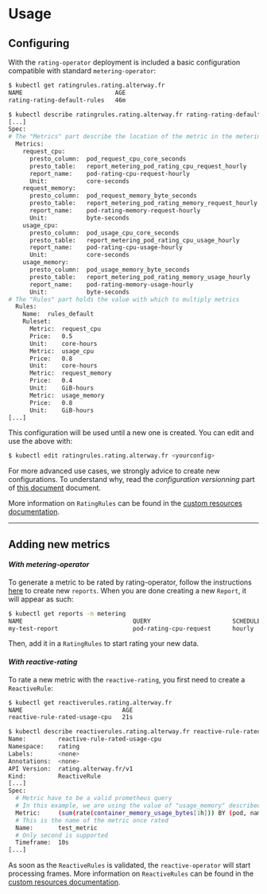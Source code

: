 # **Usage**

## Configuring
With the `rating-operator` deployment is included a basic configuration compatible with standard `metering-operator`:

```sh
$ kubectl get ratingrules.rating.alterway.fr
NAME                          AGE
rating-rating-default-rules   46m

$ kubectl describe ratingrules.rating.alterway.fr rating-rating-default-rules
[...]
Spec:
# The "Metrics" part describe the location of the metric in the metering-operator
  Metrics:
    request_cpu:
      presto_column:  pod_request_cpu_core_seconds
      presto_table:   report_metering_pod_rating_cpu_request_hourly
      report_name:    pod-rating-cpu-request-hourly
      Unit:           core-seconds
    request_memory:
      presto_column:  pod_request_memory_byte_seconds
      presto_table:   report_metering_pod_rating_memory_request_hourly
      report_name:    pod-rating-memory-request-hourly
      Unit:           byte-seconds
    usage_cpu:
      presto_column:  pod_usage_cpu_core_seconds
      presto_table:   report_metering_pod_rating_cpu_usage_hourly
      report_name:    pod-rating-cpu-usage-hourly
      Unit:           core-seconds
    usage_memory:
      presto_column:  pod_usage_memory_byte_seconds
      presto_table:   report_metering_pod_rating_memory_usage_hourly
      report_name:    pod-rating-memory-usage-hourly
      Unit:           byte-seconds
# The "Rules" part holds the value with which to multiply metrics
  Rules:
    Name:  rules_default
    Ruleset:
      Metric:  request_cpu
      Price:   0.5
      Unit:    core-hours
      Metric:  usage_cpu
      Price:   0.8
      Unit:    core-hours
      Metric:  request_memory
      Price:   0.4
      Unit:    GiB-hours
      Metric:  usage_memory
      Price:   0.8
      Unit:    GiB-hours
[...]
```
This configuration will be used until a new one is created.
You can edit and use the above with:
```sh
$ kubectl edit ratingrules.rating.alterway.fr <yourconfig>
```
For more advanced use cases, we strongly advice to create new configurations. To understand why, read the *configuration versionning* part of [this document](/documentation/FEATURES.md) document.

More information on `RatingRules` can be found in the [custom resources documentation](/documentation/CRD.md).

----

## Adding new metrics

#### *With metering-operator*

To generate a metric to be rated by rating-operator, follow the instructions [here](https://github.com/operator-framework/operator-metering/blob/master/Documentation/writing-custom-queries.md) to create new `reports`.
When you are done creating a new `Report`, it will appear as such:
```sh
$ kubectl get reports -n metering
NAME                               QUERY                       SCHEDULE   RUNNING                  FAILED   LAST REPORT TIME       AGE
my-test-report                     pod-rating-cpu-request      hourly     ReportingPeriodWaiting            2020-07-29T14:00:00Z   6m14s
```
Then, add it in a `RatingRules` to start rating your new data.


#### *With reactive-rating*

To rate a new metric with the `reactive-rating`, you first need to create a `ReactiveRule`:
```sh
$ kubectl get reactiverules.rating.alterway.fr                             
NAME                            AGE
reactive-rule-rated-usage-cpu   21s

$ kubectl describe reactiverules.rating.alterway.fr reactive-rule-rated-usage-cpu
Name:         reactive-rule-rated-usage-cpu
Namespace:    rating
Labels:       <none>
Annotations:  <none>
API Version:  rating.alterway.fr/v1
Kind:         ReactiveRule
[...]
Spec:
  # Metric have to be a valid prometheus query
  # In this example, we are using the value of "usage_memory" described in the RatingRules above to rate our frames
  Metric:     (sum(rate(container_memory_usage_bytes[1h])) BY (pod, namespace) + on (pod, namespace) group_left(node) (sum(kube_pod_info{pod_ip!="",node!="",host_ip!=""}) by (pod, namespace, node) * 0)) * on () group_left() usage_memory
  # This is the name of the metric once rated
  Name:       test_metric
  # Only second is supported
  Timeframe:  10s
[...]
```

As soon as the `ReactiveRules` is validated, the `reactive-operator` will start processing frames.
More information on `ReactiveRules` can be found in the [custom resources documentation](/documentation/CRD.md).
